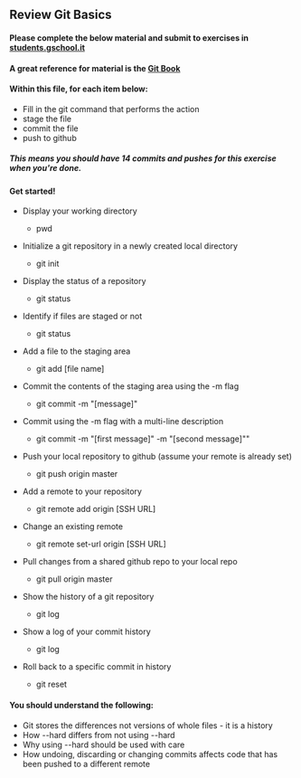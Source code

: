 ## Review Git Basics

#### Please complete the below material and submit to exercises in [students.gschool.it](https://students.gschool.it/)

#### A great reference for material is the [Git Book](http://git-scm.com/book/en/v2/Git-Basics-Getting-a-Git-Repository)

#### Within this file, for each item below:

* Fill in the git command that performs the action
* stage the file
* commit the file
* push to github

##### This means you should have 14 commits and pushes for this exercise when you're done.

#### Get started!

* Display your working directory
  * pwd

* Initialize a git repository in a newly created local directory
  * git init

* Display the status of a repository
  * git status

* Identify if files are staged or not
  * git status

* Add a file to the staging area
  * git add [file name]

* Commit the contents of the staging area using the -m flag
  * git commit -m "[message]"

* Commit using the -m flag with a multi-line description
  * git commit -m "[first message]" -m "[second
  message]""

* Push your local repository to github (assume your remote is already set)
  * git push origin master

* Add a remote to your repository
  * git remote add origin [SSH URL]

* Change an existing remote
  * git remote set-url origin [SSH URL]

* Pull changes from a shared github repo to your local repo
  * git pull origin master

* Show the history of a git repository
  * git log

* Show a log of your commit history
  * git log

* Roll back to a specific commit in history
  * git reset

#### You should understand the following:

* Git stores the differences not versions of whole files - it is a history
* How --hard differs from not using --hard
* Why using --hard should be used with care
* How undoing, discarding or changing commits affects code that has been pushed
to a different remote

